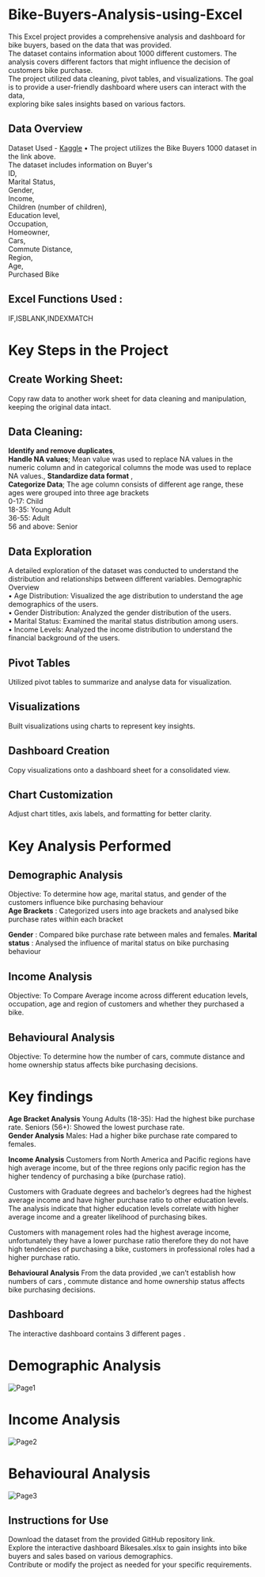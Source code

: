 # Bike-Buyers-Analysis-using-Excel
This Excel project provides a comprehensive analysis and dashboard for bike buyers, based on the data that was provided.  
The dataset contains information about 1000 different customers. The analysis covers different factors that might influence the decision of customers bike purchase.  
The project utilized data cleaning, pivot tables, and visualizations. The goal is to provide a user-friendly dashboard where users can interact with the data,   
exploring bike sales insights based on various factors.


## Data Overview 
Dataset Used - [Kaggle](https://www.kaggle.com/datasets/heeraldedhia/bike-buyers)
•	The project utilizes the Bike Buyers 1000 dataset in the link above.  
The dataset includes information on Buyer's  
ID,   
Marital Status,  
Gender,  
Income,  
Children (number of children),  
Education level,  
Occupation,  
Homeowner,  
Cars,  
Commute Distance,  
Region,  
Age,  
Purchased Bike  

## Excel Functions Used :
IF,ISBLANK,INDEXMATCH 

# Key Steps in the Project
## Create Working Sheet:   
Copy raw data to another  work sheet for data cleaning and manipulation, keeping the original data intact.
## Data Cleaning:   
**Identify and remove duplicates**,    
**Handle NA values**; Mean value was used to replace NA values in the numeric column and in categorical columns the mode was used to replace NA values., 
**Standardize data format** ,    
**Categorize Data**; The age column consists of different age range, these ages were grouped into three age brackets   
0-17: Child  
18-35: Young Adult  
36-55: Adult  
56 and above: Senior  

## Data Exploration
A detailed exploration of the dataset was conducted to understand the distribution and relationships between different variables.
Demographic Overview  
•	Age Distribution: Visualized the age distribution to understand the age demographics of the users.  
•	Gender Distribution: Analyzed the gender distribution of the users.  
•	Marital Status: Examined the marital status distribution among users.  
•	Income Levels: Analyzed the income distribution to understand the financial background of the users.  

## Pivot Tables  
Utilized pivot tables to summarize and analyse data for visualization.
## Visualizations  
Built visualizations using charts to represent key insights.  
## Dashboard Creation  
Copy visualizations onto a dashboard sheet for a consolidated view.
## Chart Customization
Adjust chart titles, axis labels, and formatting for better clarity.

# Key Analysis Performed 

## Demographic Analysis   
Objective: To determine how age, marital status, and gender of the customers influence bike purchasing behaviour   
**Age Brackets** : Categorized users into age brackets and analysed bike purchase rates within each bracket 

**Gender** : Compared bike purchase rate between males and females.
**Marital status** : Analysed the influence of marital status on bike purchasing behaviour 

## Income Analysis   
Objective: To Compare Average income across different education levels, occupation, age and region of customers and whether they purchased a bike.

## Behavioural Analysis    
Objective: To determine how the number of cars, commute distance and home ownership status affects bike purchasing decisions.  

# Key findings

**Age Bracket Analysis**
Young Adults (18-35): Had the highest bike purchase rate.
Seniors (56+): Showed the lowest purchase rate.  
**Gender Analysis**
Males: Had a higher bike purchase rate compared to females.

**Income Analysis**
Customers from North America and Pacific regions have high average income, but of the three regions only pacific region has the higher tendency of purchasing a bike (purchase ratio). 

Customers with Graduate degrees and bachelor’s degrees had the highest average income and have higher purchase ratio to other education levels.  
The analysis indicate that higher education levels correlate with higher average income and a greater likelihood of purchasing bikes.

Customers with management roles had the highest average income, unfortunately they have a lower purchase ratio therefore they do not have high tendencies of purchasing a bike, customers in professional roles had a higher purchase ratio.

 **Behavioural Analysis**
From the data provided ,we can’t establish how numbers of cars , commute distance and home ownership status affects bike purchasing decisions.

## Dashboard 
The  interactive dashboard contains 3 different pages .  

# **Demographic Analysis**

![Page1](Page1.png)

# **Income Analysis**

![Page2](Page2.png)

# **Behavioural Analysis**

![Page3](Page3.png)

## Instructions for Use  

Download the dataset from the provided GitHub repository link.  
Explore the interactive dashboard Bikesales.xlsx to gain insights into bike buyers and sales  based on various demographics.  
Contribute or modify the project as needed for your specific requirements.







